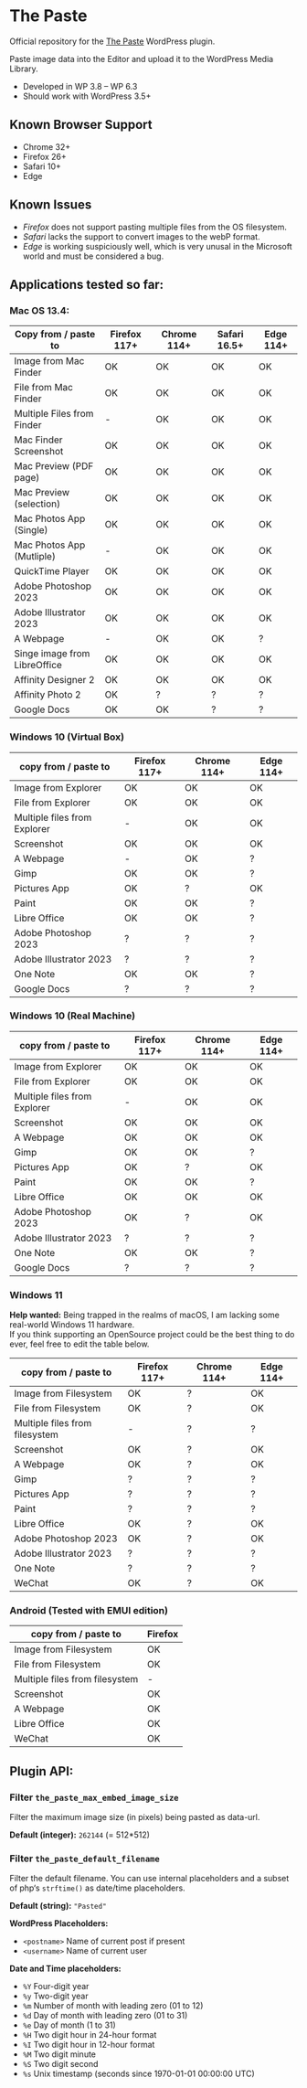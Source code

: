 The Paste
==========

Official repository for the [The Paste](https://wordpress.org/plugins/the-paste/) WordPress plugin.

Paste image data into the Editor and upload it to the WordPress Media Library.

 - Developed in WP 3.8 – WP 6.3
 - Should work with WordPress 3.5+

Known Browser Support
---------------------

 - Chrome 32+
 - Firefox 26+
 - Safari 10+
 - Edge

Known Issues
------------
 - *Firefox* does not support pasting multiple files from the OS filesystem.
 - *Safari* lacks the support to convert images to the webP format.
 - *Edge* is working suspiciously well, which is very unusal in the Microsoft world and must be considered a bug.

Applications tested so far:
---------------------------

### Mac OS 13.4:

| Copy from / paste to         | Firefox 117+   | Chrome 114+    | Safari 16.5+   | Edge 114+      |
|------------------------------|----------------|----------------|----------------|----------------|
| Image from Mac Finder        | OK             | OK             | OK             | OK             |
| File from Mac Finder         | OK             | OK             | OK             | OK             |
| Multiple Files from Finder   | -              | OK             | OK             | OK             |
| Mac Finder Screenshot        | OK             | OK             | OK             | OK             |
| Mac Preview (PDF page)       | OK             | OK             | OK             | OK             |
| Mac Preview (selection)      | OK             | OK             | OK             | OK             |
| Mac Photos App (Single)      | OK             | OK             | OK             | OK             |
| Mac Photos App (Mutliple)    | -              | OK             | OK             | OK             |
| QuickTime Player             | OK             | OK             | OK             | OK             |
| Adobe Photoshop 2023         | OK             | OK             | OK             | OK             |
| Adobe Illustrator 2023       | OK             | OK             | OK             | OK             |
| A Webpage                    | -              | OK             | OK             | ?              |
| Singe image from LibreOffice | OK             | OK             | OK             | OK             |
| Affinity Designer 2          | OK             | OK             | OK             | OK             |
| Affinity Photo 2             | OK             | ?              | ?              | ?              |
| Google Docs                  | OK             | OK             | ?              | ?              |

### Windows 10 (Virtual Box)

| copy from / paste to         | Firefox 117+   | Chrome 114+    | Edge 114+      |
|------------------------------|----------------|----------------|----------------|
| Image from Explorer          | OK             | OK             | OK             |
| File from Explorer           | OK             | OK             | OK             |
| Multiple files from Explorer | -              | OK             | OK             |
| Screenshot                   | OK             | OK             | OK             |
| A Webpage                    | -              | OK             | ?              |
| Gimp                         | OK             | OK             | ?              |
| Pictures App                 | OK             | ?              | OK             |
| Paint                        | OK             | OK             | ?              |
| Libre Office                 | OK             | OK             | ?              |
| Adobe Photoshop 2023         | ?              | ?              | ?              |
| Adobe Illustrator 2023       | ?              | ?              | ?              |
| One Note                     | OK             | OK             | ?              |
| Google Docs                  | ?              | ?              | ?              |

### Windows 10 (Real Machine)

| copy from / paste to         | Firefox 117+   | Chrome 114+    | Edge 114+      |
|------------------------------|----------------|----------------|----------------|
| Image from Explorer          | OK             | OK             | OK             |
| File from Explorer           | OK             | OK             | OK             |
| Multiple files from Explorer | -              | OK             | OK             |
| Screenshot                   | OK             | OK             | OK             |
| A Webpage                    | OK             | OK             | OK             |
| Gimp                         | OK             | OK             | ?              |
| Pictures App                 | OK             | ?              | OK             |
| Paint                        | OK             | OK             | ?              |
| Libre Office                 | OK             | OK             | OK             |
| Adobe Photoshop 2023         | OK             | ?              | OK             |
| Adobe Illustrator 2023       | ?              | ?              | ?              |
| One Note                     | OK             | OK             | ?              |
| Google Docs                  | ?              | ?              | ?              |

### Windows 11

**Help wanted:** Being trapped in the realms of macOS, I am lacking some real-world Windows 11 hardware.  
If you think supporting an OpenSource project could be the best thing to do ever, feel free to edit the table below.

| copy from / paste to           | Firefox 117+    | Chrome 114+     | Edge 114+       |
|--------------------------------|-----------------|-----------------|-----------------|
| Image from Filesystem          | OK              | ?               | OK              |
| File from Filesystem           | OK              | ?               | OK              |
| Multiple files from filesystem | -               | ?               | ?               |
| Screenshot                     | OK              | ?               | OK              |
| A Webpage                      | OK              | ?               | OK              |
| Gimp                           | ?               | ?               | ?               |
| Pictures App                   | ?               | ?               | ?               |
| Paint                          | ?               | ?               | ?               |
| Libre Office                   | OK              | ?               | OK              |
| Adobe Photoshop 2023           | OK              | ?               | OK              |
| Adobe Illustrator 2023         | ?               | ?               | ?               |
| One Note                       | ?               | ?               | ?               |
| WeChat                         | OK              | ?               | OK              |

### Android (Tested with EMUI edition)

| copy from / paste to           | Firefox         |
|--------------------------------|-----------------|
| Image from Filesystem          | OK              |
| File from Filesystem           | OK              |
| Multiple files from filesystem | -               |
| Screenshot                     | OK              |
| A Webpage                      | OK              |
| Libre Office                   | OK              |
| WeChat                         | OK              |


Plugin API:
-----------
### Filter `the_paste_max_embed_image_size`
Filter the maximum image size (in pixels) being pasted as data-url.

**Default (integer):** `262144` (= 512*512)

### Filter `the_paste_default_filename`

Filter the default filename. You can use internal placeholders and a subset of php‘s `strftime()` as date/time placeholders.

**Default (string):** `"Pasted"`

**WordPress Placeholders:**
 - `<postname>` Name of current post if present
 - `<username>` Name of current user

**Date and Time placeholders:**
 - `%Y` Four-digit year
 - `%y` Two-digit year
 - `%m` Number of month with leading zero (01 to 12)
 - `%d` Day of month with leading zero (01 to 31)
 - `%e` Day of month (1 to 31)
 - `%H` Two digit hour in 24-hour format
 - `%I` Two digit hour in 12-hour format
 - `%M` Two digit minute
 - `%S` Two digit second
 - `%s` Unix timestamp (seconds since 1970-01-01 00:00:00 UTC)
